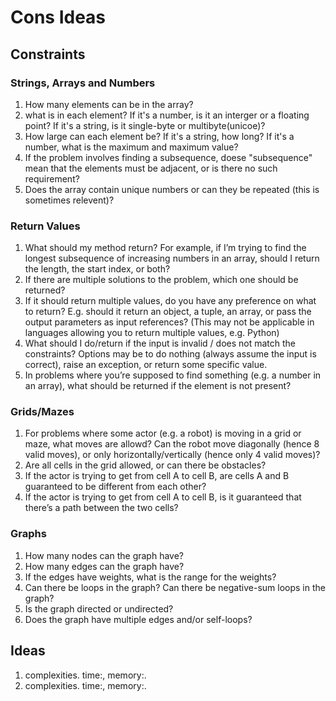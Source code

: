 # Cons Ideas

## Constraints

### Strings, Arrays and Numbers

1. How many elements can be in the array?
2. what is in each element? If it's a number, is it an interger or a floating
   point?  If it's a string, is it single-byte or multibyte(unicoe)?
3. How large can each element be? If it's a string, how long? If it's a number,
   what is the maximum and maximum value?
4. If the problem involves finding a subsequence, doese "subsequence" mean that
   the elements must be adjacent, or is there no such requirement?
5. Does the array contain unique numbers or can they be repeated (this is
   sometimes relevent)?

### Return Values

1. What should my method return? For example, if I’m trying to find the longest
   subsequence of increasing numbers in an array, should I return the length,
   the start index, or both?
2. If there are multiple solutions to the problem, which one should be returned?
3. If it should return multiple values, do you have any preference on what to
   return? E.g. should it return an object, a tuple, an array, or pass the
   output parameters as input references? (This may not be applicable in
   languages allowing you to return multiple values, e.g. Python)
4. What should I do/return if the input is invalid / does not match the
   constraints? Options may be to do nothing (always assume the input is
   correct), raise an exception, or return some specific value.
5. In problems where you’re supposed to find something (e.g. a number in an
   array), what should be returned if the element is not present?

### Grids/Mazes

1. For problems where some actor (e.g. a robot) is moving in a grid or maze,
   what moves are allowd? Can the robot move diagonally (hence 8 valid moves),
   or only horizontally/vertically (hence only 4 valid moves)?
2. Are all cells in the grid allowed, or can there be obstacles?
3. If the actor is trying to get from cell A to cell B, are cells A and B
   guaranteed to be different from each other?
4. If the actor is trying to get from cell A to cell B, is it guaranteed that
   there’s a path between the two cells?

### Graphs

1. How many nodes can the graph have?
2. How many edges can the graph have?
3. If the edges have weights, what is the range for the weights?
4. Can there be loops in the graph? Can there be negative-sum loops in the
   graph?
5. Is the graph directed or undirected?
6. Does the graph have multiple edges and/or self-loops?

## Ideas

1. complexities. time:, memory:.
2. complexities. time:, memory:.

